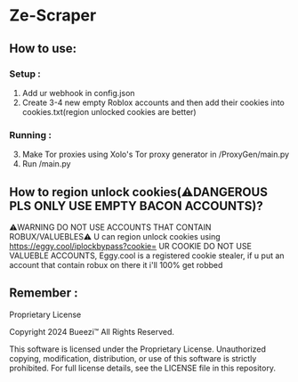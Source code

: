 # Ze-Scraper
## How to use:
### Setup :
  1. Add ur webhook in config.json
  2. Create 3-4 new empty Roblox accounts and then add their cookies into cookies.txt(region unlocked cookies are better)
### Running :
  3. Make Tor proxies using Xolo's Tor proxy generator in /ProxyGen/main.py
  4. Run /main.py
## How to region unlock cookies(⚠️DANGEROUS PLS ONLY USE EMPTY BACON ACCOUNTS)?
  ⚠️WARNING DO NOT USE ACCOUNTS THAT CONTAIN ROBUX/VALUEBLES⚠️
  U can region unlock cookies using https://eggy.cool/iplockbypass?cookie= UR COOKIE
  DO NOT USE VALUEBLE ACCOUNTS, Eggy.cool is a registered cookie stealer, if u put an account that contain robux on there it i'll 100% get robbed
## Remember :
Proprietary License

Copyright 2024 Bueezi™
All Rights Reserved.

This software is licensed under the Proprietary License. Unauthorized copying, modification, distribution, or use
of this software is strictly prohibited. For full license details, see the LICENSE file in this repository.

